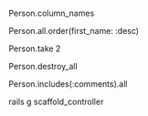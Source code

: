 Person.column_names

Person.all.order(first_name: :desc)

Person.take 2

Person.destroy_all

Person.includes(:comments).all

rails g scaffold_controller 

